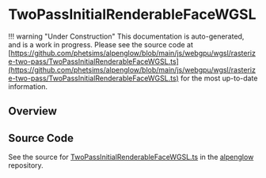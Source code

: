 # TwoPassInitialRenderableFaceWGSL

!!! warning "Under Construction"
    This documentation is auto-generated, and is a work in progress. Please see the source code at
    [https://github.com/phetsims/alpenglow/blob/main/js/webgpu/wgsl/rasterize-two-pass/TwoPassInitialRenderableFaceWGSL.ts](https://github.com/phetsims/alpenglow/blob/main/js/webgpu/wgsl/rasterize-two-pass/TwoPassInitialRenderableFaceWGSL.ts) for the most up-to-date information.

## Overview





## Source Code

See the source for [TwoPassInitialRenderableFaceWGSL.ts](https://github.com/phetsims/alpenglow/blob/main/js/webgpu/wgsl/rasterize-two-pass/TwoPassInitialRenderableFaceWGSL.ts) in the [alpenglow](https://github.com/phetsims/alpenglow) repository.
